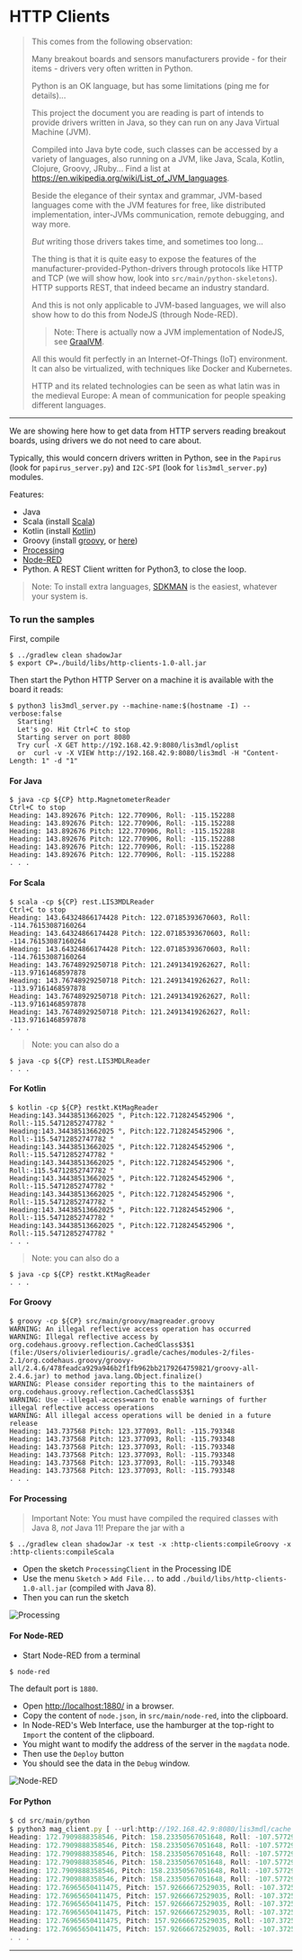 # HTTP Clients
> This comes from the following observation:
>
> Many breakout boards and sensors manufacturers provide - for their items -
> drivers very often written in Python.
> 
> Python is an OK language, but has some limitations (ping me for details)...
> 
> This project the document you are reading is part of intends to provide drivers
> written in Java, so they can run on any Java Virtual Machine (JVM).
> 
> Compiled into Java byte code, such classes can be accessed by a variety of languages,
> also running on a JVM, like Java, Scala, Kotlin, Clojure, Groovy, JRuby...
> Find a list at <https://en.wikipedia.org/wiki/List_of_JVM_languages>.
> 
> Beside the elegance of their syntax and grammar, JVM-based languages come with the JVM features for free,
> like distributed implementation, inter-JVMs communication, remote debugging, and way more.
> 
> _But_ writing those drivers takes time, and sometimes too long...
> 
> The thing is that it is quite easy to expose the features of the manufacturer-provided-Python-drivers through
> protocols like HTTP and TCP (we will show how, look into `src/main/python-skeletons`). HTTP supports REST, that indeed
> became an industry standard.
> 
> And this is not only applicable to JVM-based languages, we will also show how to do this from NodeJS (through Node-RED).
> > Note: There is actually now a JVM implementation of NodeJS, see [GraalVM](https://www.graalvm.org/).
> 
> All this would fit perfectly in an Internet-Of-Things (IoT) environment. It can also be virtualized, with techniques like
> Docker and Kubernetes.
>
> HTTP and its related technologies can be seen as what latin was in the medieval Europe:
> A mean of communication for people speaking different languages.

---
We are showing here how to get data from HTTP servers reading breakout boards, 
using drivers we do not need to care about.

Typically, this would concern drivers written in Python, see in the `Papirus` 
(look for `papirus_server.py`) and `I2C-SPI` (look for `lis3mdl_server.py`) modules.


Features: 
- Java
- Scala (install [Scala](https://sdkman.io/sdks#scala))
- Kotlin (install [Kotlin](https://sdkman.io/sdks#kotlin))
- Groovy (install [groovy](https://sdkman.io/sdks#groovy), or [here](https://groovy-lang.org/install.html))
- [Processing](https://pi.processing.org/get-started/)
- [Node-RED](https://nodered.org/docs/getting-started/)
- Python. A REST Client written for Python3, to close the loop.

> Note: To install extra languages, [SDKMAN](https://sdkman.io/install) is the easiest, whatever your system is.

### To run the samples

First, compile
```text
$ ../gradlew clean shadowJar
$ export CP=./build/libs/http-clients-1.0-all.jar
```
Then start the Python HTTP Server on a machine it is available with the board it reads:
```text
$ python3 lis3mdl_server.py --machine-name:$(hostname -I) --verbose:false
  Starting!
  Let's go. Hit Ctrl+C to stop
  Starting server on port 8080
  Try curl -X GET http://192.168.42.9:8080/lis3mdl/oplist
  or  curl -v -X VIEW http://192.168.42.9:8080/lis3mdl -H "Content-Length: 1" -d "1"
```

#### For Java
```text
$ java -cp ${CP} http.MagnetometerReader
Ctrl+C to stop
Heading: 143.892676 Pitch: 122.770906, Roll: -115.152288
Heading: 143.892676 Pitch: 122.770906, Roll: -115.152288
Heading: 143.892676 Pitch: 122.770906, Roll: -115.152288
Heading: 143.892676 Pitch: 122.770906, Roll: -115.152288
Heading: 143.892676 Pitch: 122.770906, Roll: -115.152288
Heading: 143.892676 Pitch: 122.770906, Roll: -115.152288
. . .
```

#### For Scala
```text
$ scala -cp ${CP} rest.LIS3MDLReader 
Ctrl+C to stop
Heading: 143.64324866174428 Pitch: 122.07185393670603, Roll: -114.76153087160264
Heading: 143.64324866174428 Pitch: 122.07185393670603, Roll: -114.76153087160264
Heading: 143.64324866174428 Pitch: 122.07185393670603, Roll: -114.76153087160264
Heading: 143.76748929250718 Pitch: 121.24913419262627, Roll: -113.97161468597878
Heading: 143.76748929250718 Pitch: 121.24913419262627, Roll: -113.97161468597878
Heading: 143.76748929250718 Pitch: 121.24913419262627, Roll: -113.97161468597878
Heading: 143.76748929250718 Pitch: 121.24913419262627, Roll: -113.97161468597878
. . .
```
> Note: you can also do a
```text
$ java -cp ${CP} rest.LIS3MDLReader 
. . .
```

#### For Kotlin
```text
$ kotlin -cp ${CP} restkt.KtMagReader
Heading:143.34438513662025 °, Pitch:122.7128245452906 °, Roll:-115.54712852747782 °
Heading:143.34438513662025 °, Pitch:122.7128245452906 °, Roll:-115.54712852747782 °
Heading:143.34438513662025 °, Pitch:122.7128245452906 °, Roll:-115.54712852747782 °
Heading:143.34438513662025 °, Pitch:122.7128245452906 °, Roll:-115.54712852747782 °
Heading:143.34438513662025 °, Pitch:122.7128245452906 °, Roll:-115.54712852747782 °
Heading:143.34438513662025 °, Pitch:122.7128245452906 °, Roll:-115.54712852747782 °
Heading:143.34438513662025 °, Pitch:122.7128245452906 °, Roll:-115.54712852747782 °
Heading:143.34438513662025 °, Pitch:122.7128245452906 °, Roll:-115.54712852747782 °
. . .
```
> Note: you can also do a 
```text
$ java -cp ${CP} restkt.KtMagReader
. . .
```

#### For Groovy
```text
$ groovy -cp ${CP} src/main/groovy/magreader.groovy 
WARNING: An illegal reflective access operation has occurred
WARNING: Illegal reflective access by org.codehaus.groovy.reflection.CachedClass$3$1 (file:/Users/olivierlediouris/.gradle/caches/modules-2/files-2.1/org.codehaus.groovy/groovy-all/2.4.6/478feadca929a946b2f1fb962bb2179264759821/groovy-all-2.4.6.jar) to method java.lang.Object.finalize()
WARNING: Please consider reporting this to the maintainers of org.codehaus.groovy.reflection.CachedClass$3$1
WARNING: Use --illegal-access=warn to enable warnings of further illegal reflective access operations
WARNING: All illegal access operations will be denied in a future release
Heading: 143.737568 Pitch: 123.377093, Roll: -115.793348
Heading: 143.737568 Pitch: 123.377093, Roll: -115.793348
Heading: 143.737568 Pitch: 123.377093, Roll: -115.793348
Heading: 143.737568 Pitch: 123.377093, Roll: -115.793348
Heading: 143.737568 Pitch: 123.377093, Roll: -115.793348
Heading: 143.737568 Pitch: 123.377093, Roll: -115.793348
. . .
```

#### For Processing
> Important Note: You must have compiled the required classes with Java 8, *not* Java 11!
> Prepare the jar with a 
```text
$ ../gradlew clean shadowJar -x test -x :http-clients:compileGroovy -x :http-clients:compileScala
```

- Open the sketch `ProcessingClient` in the Processing IDE
- Use the menu `Sketch` > `Add File...` to add `./build/libs/http-clients-1.0-all.jar` (compiled with Java 8). 
- Then you can run the sketch

![Processing](./Processing.png)

#### For Node-RED
- Start Node-RED from a terminal
```text
$ node-red
```
The default port is `1880`.
- Open <http://localhost:1880/> in a browser.
- Copy the content of `node.json`, in `src/main/node-red`, into the clipboard.
- In Node-RED's Web Interface, use the hamburger at the top-right to `Import` the content of the clipboard.
- You might want to modify the address of the server in the `magdata` node.
- Then use the `Deploy` button
- You should see the data in the `Debug` window.

![Node-RED](./Node-RED.png)
  
  
#### For Python
```js
$ cd src/main/python
$ python3 mag_client.py [ --url:http://192.168.42.9:8080/lis3mdl/cache ]
Heading: 172.7909888358546, Pitch: 158.23350567051648, Roll: -107.57729577102337
Heading: 172.7909888358546, Pitch: 158.23350567051648, Roll: -107.57729577102337
Heading: 172.7909888358546, Pitch: 158.23350567051648, Roll: -107.57729577102337
Heading: 172.7909888358546, Pitch: 158.23350567051648, Roll: -107.57729577102337
Heading: 172.7909888358546, Pitch: 158.23350567051648, Roll: -107.57729577102337
Heading: 172.7909888358546, Pitch: 158.23350567051648, Roll: -107.57729577102337
Heading: 172.76965650411475, Pitch: 157.92666672529035, Roll: -107.37252799399292
Heading: 172.76965650411475, Pitch: 157.92666672529035, Roll: -107.37252799399292
Heading: 172.76965650411475, Pitch: 157.92666672529035, Roll: -107.37252799399292
Heading: 172.76965650411475, Pitch: 157.92666672529035, Roll: -107.37252799399292
Heading: 172.76965650411475, Pitch: 157.92666672529035, Roll: -107.37252799399292
Heading: 172.76965650411475, Pitch: 157.92666672529035, Roll: -107.37252799399292
. . .
```  

---
 
